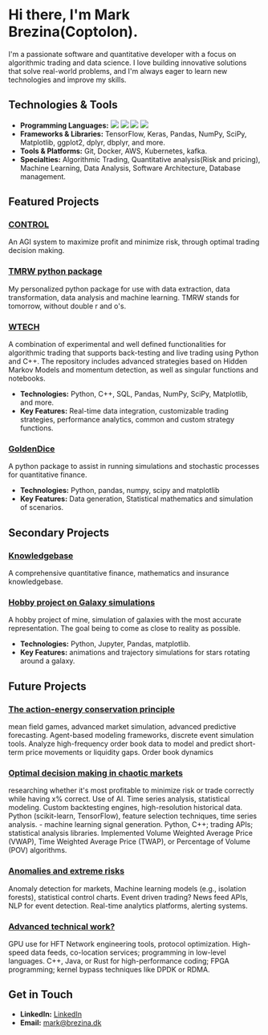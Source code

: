 # Hi there, I'm Mark Brezina(Coptolon).

I'm a passionate software and quantitative developer with a focus on algorithmic trading and data science. I love building innovative solutions that solve real-world problems, and I'm always eager to learn new technologies and improve my skills.



## Technologies & Tools

- **Programming Languages:**
![](https://img.shields.io/badge/Code-Python-informational?style=flat&logo=python&logoColor=white&color=2bbc8a)
![](https://img.shields.io/badge/Code-C++-informational?style=flat&logo=cplusplus&logoColor=white&color=2bbc8a)
![](https://img.shields.io/badge/Code-SQL-informational?style=flat&logo=MySQL&logoColor=white&color=2bbc8a)
![](https://img.shields.io/badge/Code-R-informational?style=flat&logo=R&logoColor=white&color=2bbc8a)
- **Frameworks & Libraries:** TensorFlow, Keras, Pandas, NumPy, SciPy, Matplotlib, ggplot2, dplyr, dbplyr, and more.
- **Tools & Platforms:** Git, Docker, AWS, Kubernetes, kafka.
- **Specialties:** Algorithmic Trading, Quantitative analysis(Risk and pricing), Machine Learning, Data Analysis, Software Architecture, Database management.

## Featured Projects

### [CONTROL]()
An AGI system to maximize profit and minimize risk, through optimal trading decision making.

### [TMRW python package]()
My personalized python package for use with data extraction, data transformation, data analysis and machine learning.
TMRW stands for tomorrow, without double r and o's.

### [WTECH](https://github.com/CopenhagenToLondon/WTECH)
A combination of experimental and well defined functionalities for algorithmic trading that supports back-testing and live trading using Python and C++. The repository includes advanced strategies based on Hidden Markov Models and momentum detection, as well as singular functions and notebooks.
- **Technologies:** Python, C++, SQL, Pandas, NumPy, SciPy, Matplotlib, and more.
- **Key Features:** Real-time data integration, customizable trading strategies, performance analytics, common and custom strategy functions.

### [GoldenDice](https://github.com/CopenhagenToLondon/EZAPI)
A python package to assist in running simulations and stochastic processes for quantitative finance. 
- **Technologies:** Python, pandas, numpy, scipy and matplotlib
- **Key Features:** Data generation, Statistical mathematics and simulation of scenarios.

## Secondary Projects

### [Knowledgebase](https://github.com/CopenhagenToLondon/Knowledgebase)
A comprehensive quantitative finance, mathematics and insurance knowledgebase.

### [Hobby project on Galaxy simulations](https://github.com/CopenhagenToLondon/Galaksim)
A hobby project of mine, simulation of galaxies with the most accurate representation. The goal being to come as close to reality as possible.
- **Technologies:** Python, Jupyter, Pandas, matplotlib.
- **Key Features:** animations and trajectory simulations for stars rotating around a galaxy.


## Future Projects

### [The action-energy conservation principle]()
mean field games, advanced market simulation, advanced predictive forecasting.
Agent-based modeling frameworks, discrete event simulation tools.
Analyze high-frequency order book data to model and predict short-term price movements or liquidity gaps. Order book dynamics

### [Optimal decision making in chaotic markets]()
researching whether it's most profitable to minimize risk or trade correctly while having x% correct.
Use of AI.
Time series analysis, statistical modeling.
Custom backtesting engines, high-resolution historical data.
Python (scikit-learn, TensorFlow), feature selection techniques, time series analysis. - machine learning signal generation.
Python, C++; trading APIs; statistical analysis libraries.
Implemented Volume Weighted Average Price (VWAP), Time Weighted Average Price (TWAP), or Percentage of Volume (POV) algorithms.

### [Anomalies and extreme risks]()
Anomaly detection for markets, Machine learning models (e.g., isolation forests), statistical control charts.
Event driven trading? News feed APIs, NLP for event detection.
Real-time analytics platforms, alerting systems.

### [Advanced technical work?]()
GPU use for HFT
Network engineering tools, protocol optimization.
High-speed data feeds, co-location services; programming in low-level languages.
C++, Java, or Rust for high-performance coding; FPGA programming; kernel bypass techniques like DPDK or RDMA.

## Get in Touch

- **LinkedIn:** [LinkedIn](https://www.linkedin.com/in/markdbrezina/)
- **Email:** [mark@brezina.dk](mailto:mark@brezina.dk)


